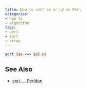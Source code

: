 ```yaml
---
title: How to sort an array in Perl
categories:
- how to
- algorithm
tags:
- perl
- sort
- array
---
```

```perl
sort {$a <=> $b} @a
```

## See Also
- [sort — Perldoc](https://perldoc.perl.org/functions/sort)
